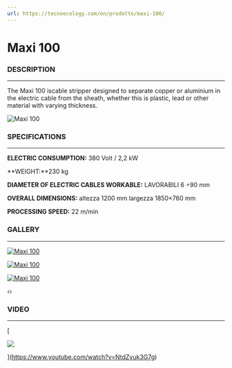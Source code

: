 ```yaml
---
url: https://tecnoecology.com/en/prodotto/maxi-100/
---
```


# Maxi 100

### DESCRIPTION

---

The Maxi 100 iscable stripper designed to separate copper or aluminium in the electric cable from the sheath, whether this is plastic, lead or other material with varying thickness.

![Maxi 100](https://tecnoecology.com/wp-content/uploads/2017/09/02-maxi-100_NO-GRIMO-1000x1000.png)

### SPECIFICATIONS

---

**ELECTRIC CONSUMPTION:** 380 Volt / 2,2 kW

**WEIGHT:**230 kg

**DIAMETER OF ELECTRIC CABLES WORKABLE:** LAVORABILI 6 ÷90 mm

**OVERALL DIMENSIONS:** altezza 1200 mm largezza 1850×760 mm

**PROCESSING SPEED:** 22 m/min

### GALLERY

---

[![Maxi 100](http://tecnoecology.com/wp-content/uploads/2017/09/maxi100-1-1-wpcf_500x500.jpg "Maxi 100")](http://tecnoecology.com/wp-content/uploads/2017/09/maxi100-1-1.jpg)

[![Maxi 100](http://tecnoecology.com/wp-content/uploads/2017/09/maxi100-2-1-wpcf_500x500.jpg "Maxi 100")](http://tecnoecology.com/wp-content/uploads/2017/09/maxi100-2-1.jpg)

[![Maxi 100](http://tecnoecology.com/wp-content/uploads/2017/09/maxi100-3-1-wpcf_500x500.jpg "Maxi 100")](http://tecnoecology.com/wp-content/uploads/2017/09/maxi100-3-1.jpg)

‹›

### VIDEO

---

[

![](http://tecnoecology.com/wp-content/uploads/2017/09/Video.jpg)



](https://www.youtube.com/watch?v=NtdZyuk3G7g)

